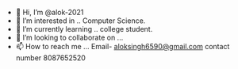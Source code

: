 - 👋 Hi, I’m @alok-2021
- 👀 I’m interested in .. Computer Science.
- 🌱 I’m currently learning .. college student.
- 💞️ I’m looking to collaborate on ...
- 📫 How to reach me ...
Email- aloksingh6590@gmail.com
 contact number 8087652520

<!---
alok-2021/alok-2021 is a ✨ special ✨ repository because its `README.md` (this file) appears on your GitHub profile.
You can click the Preview link to take a look at your changes.
--->
